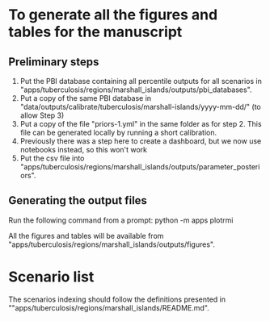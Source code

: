 # To generate all the figures and tables for the manuscript

## Preliminary steps
1. Put the PBI database containing all percentile outputs for all scenarios in "apps/tuberculosis/regions/marshall_islands/outputs/pbi_databases". 
2. Put a copy of the same PBI database in "data/outputs/calibrate/tuberculosis/marshall-islands/yyyy-mm-dd/" (to allow Step 3)
3. Put a copy of the file "priors-1.yml" in the same folder as for step 2. This file can be generated locally by running a short calibration.
4. Previously there was a step here to create a dashboard, but we now use notebooks instead, so this won't work
5. Put the csv file into "apps/tuberculosis/regions/marshall_islands/outputs/parameter_posteriors".


## Generating the output files
Run the following command from a prompt: python -m apps plotrmi

All the figures and tables will be available from "apps/tuberculosis/regions/marshall_islands/outputs/figures". 

# Scenario list
The scenarios indexing should follow the definitions presented in ""apps/tuberculosis/regions/marshall_islands/README.md".
